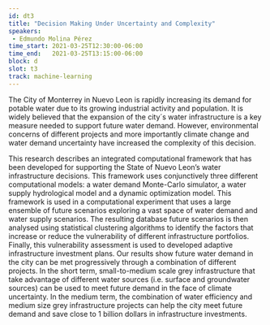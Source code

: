 ```yaml
---
id: dt3
title: "Decision Making Under Uncertainty and Complexity"
speakers:
 - Edmundo Molina Pérez
time_start: 2021-03-25T12:30:00-06:00
time_end:   2021-03-25T13:15:00-06:00
block: d
slot: t3
track: machine-learning
---
```


The City of Monterrey in Nuevo Leon is rapidly increasing its demand for potable water due to its growing industrial activity and population. It is widely believed that the expansion of the city´s water infrastructure is a key measure needed to support future water demand. However, environmental concerns of different projects and more importantly climate change and water demand uncertainty have increased the complexity of this decision.

This research describes an integrated computational framework that has been developed for supporting the State of Nuevo Leon’s water infrastructure decisions. This framework uses conjunctively three different computational models: a water demand Monte-Carlo simulator, a water supply hydrological model and a dynamic optimization model. This framework is used in a computational experiment that uses a large ensemble of future scenarios exploring a vast space of water demand and water supply scenarios. The resulting database future scenarios is then analysed using statistical clustering algorithms to identify the factors that increase or reduce the vulnerability of different infrastructure portfolios. Finally, this vulnerability assessment is used to developed adaptive infrastructure investment plans. Our results show future water demand in the city can be met progressively through a combination of different projects. In the short term, small-to-medium scale grey infrastructure that take advantage of different water sources (i.e. surface and groundwater sources) can be used to meet future demand in the face of climate uncertainty. In the medium term, the combination of water efficiency and medium size grey infrastructure projects can help the city meet future demand and save close to 1 billion dollars in infrastructure investments.